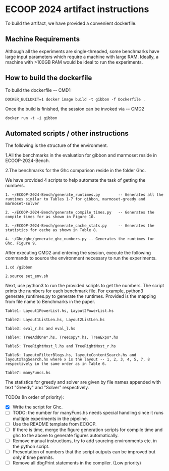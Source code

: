 # ECOOP 2024 artifact instructions 

To build the artifact, we have provided a convenient dockerfile.

## Machine Requirements 

Although all the experiments are single-threaded, some benchmarks have large input parameters which 
require a machine with large RAM. Ideally, a machine with >100GB RAM would be ideal to run the 
experiments.  

## How to build the dockerfile

To build the dockerfile -- CMD1

```
DOCKER_BUILDKIT=1 docker image build -t gibbon -f Dockerfile .
```

Once the build is finished, the session can be invoked via -- CMD2

```
docker run -t -i gibbon
```

## Automated scripts / other instructions

The following is the structure of the environment. 

1.All the benchmarks in the evaluation for gibbon and marmoset reside in ECOOP-2024-Bench.

2.The benchmarks for the Ghc comparison reside in the folder Ghc. 


We have provided 4 scripts to help automate the task of getting the numbers. 

```
1. ~/ECOOP-2024-Bench/generate_runtimes.py        -- Generates all the runtimes similar to Tables 1-7 for gibbon, marmoset-greedy and marmoset-solver

2. ~/ECOOP-2024-Bench/generate_compile_times.py   -- Generates the compile times for as shown in Figure 10.

3. ~/ECOOP-2024-Bench/generate_cache_stats.py     -- Generates the statistics for cache as shown in Table 8.

4. ~/Ghc/ghc/generate_ghc_numbers.py -- Generates the runtimes for Ghc. Figure 9. 
```

After executing CMD2 and entering the session, execute the following commands to source the environment necessary to run the experiments. 

```
1.cd /gibbon 

2.source set_env.sh 
```

Next, use python3 to run the provided scripts to get the numbers. 
The script prints the numbers for each benchmark file. 
For example, python3 generate_runtimes.py to generate the runtimes.
Provided is the mapping from file name to Benchmarks in the paper.

```
Table1: Layout1PowerList.hs, Layout2PowerList.hs 

Table2: Layout1ListLen.hs, Layout2ListLen.hs 

Table3: eval_r.hs and eval_l.hs 

Table4: TreeAddOne*.hs, TreeCopy*.hs, TreeExpo*.hs 

Table5: TreeRightMost_l.hs and TreeRightMost_r.hs 

Table6: layoutxFilterBlogs.hs, layoutxContentSearch.hs and layoutxTagSearch.hs where x is the layout -- 1, 2, 3, 4, 5, 7, 8 respectively in the same order as in Table 6.

Table7: manyFuncs.hs 
```

The statistics for greedy and solver are given by file names appended with text "Greedy" and "Solver" respectively.

TODOs (In order of priority): 

- [x] Write the script for Ghc.
- [ ] TODO: the number for manyFuns.hs needs special handling since it runs multiple experiments in the pipeline. 
- [ ] Use the README template from ECOOP.
- [ ] If there is time, merge the figure generation scripts for compile time and ghc to the above to generate figures automatically.
- [ ] Remove manual instructions, try to add sourcing environments etc. in the python script. 
- [ ] Presentation of numbers that the script outputs can be improved but only if time permits.
- [ ] Remove all dbgPrint statements in the compiler. (Low priority)
